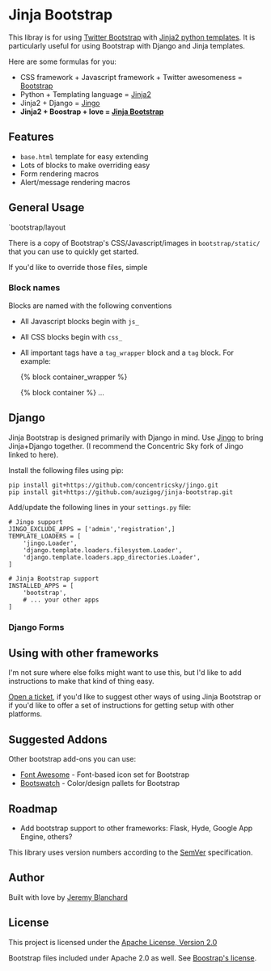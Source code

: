 # Jinja Bootstrap
This libray is for using [Twitter Bootstrap][bootstrap] with [Jinja2 python templates][jinja].
It is particularly useful for using Bootstrap with Django and Jinja templates.

Here are some formulas for you:

  * CSS framework + Javascript framework + Twitter awesomeness = [Bootstrap][bootstrap]
  * Python + Templating language = [Jinja2][jinja]
  * Jinja2 + Django = [Jingo][jingo]
  * **Jinja2 + Boostrap + love = [Jinja Bootstrap](http://github.com/auzigog/jinja-bootstrap)**


## Features

  * `base.html` template for easy extending
  * Lots of blocks to make overriding easy
  * Form rendering macros
  * Alert/message rendering macros


## General Usage

`bootstrap/layout

There is a copy of Bootstrap's CSS/Javascript/images in `bootstrap/static/` that you can use to quickly get started.

If you'd like to override those files, simple

### Block names
Blocks are named with the following conventions

  * All Javascript blocks begin with `js_`
  * All CSS blocks begin with `css_`
  * All important tags have a `tag_wrapper` block and a `tag` block. For example:


    {% block container_wrapper %}
        <div class="container container-primary">
            {% block container %}
                ...


## Django
Jinja Bootstrap is designed primarily with Django in mind. Use [Jingo][jingo] to bring Jinja+Django together. (I recommend the Concentric Sky fork of Jingo linked to here).

Install the following files using pip:

    pip install git+https://github.com/concentricsky/jingo.git
    pip install git+https://github.com/auzigog/jinja-bootstrap.git

Add/update the following lines in your `settings.py` file:

    # Jingo support
    JINGO_EXCLUDE_APPS = ['admin','registration',]
    TEMPLATE_LOADERS = [
    	'jingo.Loader',
        'django.template.loaders.filesystem.Loader',
        'django.template.loaders.app_directories.Loader',
    ]

    # Jinja Bootstrap support
    INSTALLED_APPS = [
        'bootstrap',
        # ... your other apps
    ]


### Django Forms



## Using with other frameworks
I'm not sure where else folks might want to use this, but I'd like to add instructions to make that kind of thing easy.

[Open a ticket](http://github.com/auzigog/jinja-bootstrap), if you'd like to suggest other ways of using Jinja Bootstrap or if you'd like to offer a set of instructions for getting setup with other platforms.


## Suggested Addons
Other bootstrap add-ons you can use:

  * [Font Awesome](http://fortawesome.github.com/Font-Awesome/) - Font-based icon set for Bootstrap
  * [Bootswatch](http://bootswatch.com/) - Color/design pallets for Bootstrap

## Roadmap

  * Add bootstrap support to other frameworks: Flask, Hyde, Google App Engine, others?

This library uses version numbers according to the [SemVer](http://semver.org/) specification.


## Author
Built with love by [Jeremy Blanchard](http://blanchardjeremy.com)


## License
This project is licensed under the [Apache License, Version 2.0](http://www.apache.org/licenses/LICENSE-2.0)

Bootstrap files included under Apache 2.0 as well. See [Boostrap's license](https://github.com/twitter/bootstrap/blob/master/LICENSE).



[bootstrap]: http://twitter.github.com/bootstrap/
[jingo]: http://github.com/concentricsky/jingo/
[jinja]: http://jinja.pocoo.org/docs/